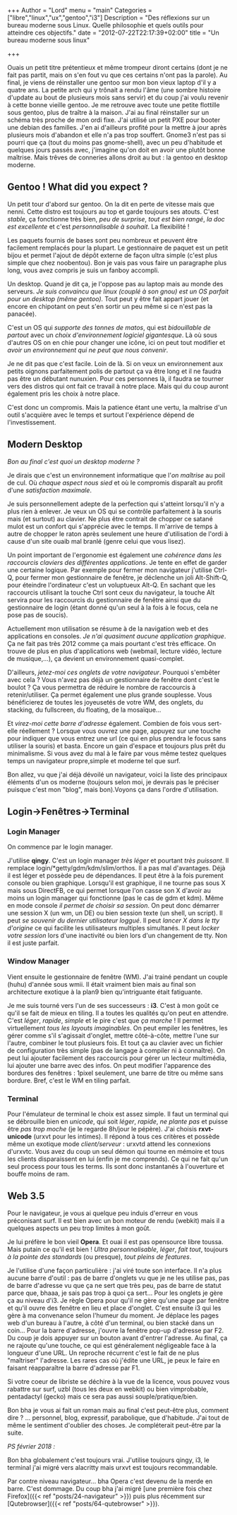 +++
Author = "Lord"
menu = "main"
Categories = ["libre","linux","ux","gentoo","i3"]
Description = "Des réflexions sur un bureau moderne sous Linux. Quelle philosophie et quels outils pour atteindre ces objectifs."
date = "2012-07-22T22:17:39+02:00"
title = "Un bureau moderne sous linux"

+++

Ouais un petit titre prétentieux et même trompeur diront certains (dont je ne fait pas partit, mais on s'en fout vu que ces certains n'ont pas la parole). Au final, je viens de réinstaller une gentoo sur mon bon vieux laptop d'il y a quatre ans. La petite arch qui y trônait a rendu l'âme (une sombre histoire d'update au bout de plusieurs mois sans servir) et du coup j'ai voulu revenir à cette bonne vieille gentoo. Je me retrouve avec toute une petite flottille sous gentoo, plus de traître à la maison.
J'ai au final réinstaller sur un schéma très proche de mon ordi fixe. J'ai utilisé un petit PXE pour booter une debian des familles. J'en ai d'ailleurs profité pour la mettre à jour après plusieurs mois d'abandon et elle n'a pas trop souffert. Gnome3 n'est pas si pourri que ça (tout du moins pas gnome-shell), avec un peu d'habitude et quelques jours passés avec, j'imagine qu'on doit en avoir une plutôt bonne maîtrise. Mais trêves de conneries allons droit au but : la gentoo en desktop moderne.

## Gentoo ! What did you expect ?
Un petit tour d'abord sur gentoo. On la dit en perte de vitesse mais que nenni. Cette distro est toujours au top et garde toujours ses atouts. C'est *stable*, ça fonctionne très bien, *peu de surprise*, *tout est bien rangé*, *la doc est excellente* et c'est *personnalisable à souhait*. La flexibilité !

Les paquets fournis de bases sont peu nombreux et peuvent être facilement remplacés pour la plupart. Le gestionnaire de paquet est un petit bijou et permet l'ajout de dépôt externe de façon ultra simple (c'est plus simple que chez noobentou). Bon je vais pas vous faire un paragraphe plus long, vous avez compris je suis un fanboy accompli.

Un desktop. Quand je dit ça, je l'oppose pas au laptop mais au monde des serveurs. *Je suis convaincu que linux (couplé à son gnou) est un OS parfait pour un desktop (même gentoo).* Tout peut y être fait appart jouer (et encore en chipotant on peut s'en sortir un peu même si ce n'est pas la panacée).

C'est un OS qui *supporte des tonnes de matos*, qui est *bidouillable de partout* avec un *choix d'environnement logiciel gigantesque*. Là où sous d'autres OS on en chie pour changer une icône, ici on peut tout modifier et *avoir un environnement qui ne peut que nous convenir*.

Je ne dit pas que c'est facile. Loin de là. Si on veux un environnement aux petits oignons parfaitement polis de partout ça va être long et il ne faudra pas être un débutant nunuxien. Pour ces personnes là, il faudra se tourner vers des distros qui ont fait ce travail à notre place. Mais qui du coup auront également pris les choix à notre place.

C'est donc un compromis. Mais la patience étant une vertu, la maîtrise d'un outil s'acquière avec le temps et surtout l'expérience dépend de l'investissement.

## Modern Desktop
*Bon au final c'est quoi un desktop moderne ?*

Je dirais que c'est un environnement informatique que l'*on maîtrise* au poil de cul. Où *chaque aspect nous sied* et où le compromis disparaît au profit d'une *satisfaction maximale*.

Je suis personnellement adepte de la perfection qui s'atteint lorsqu'il n'y a plus rien à enlever. Je veux un OS qui se contrôle parfaitement à la souris mais (et surtout) au clavier. Ne plus être contrait de chopper ce satané mulot est un confort qui s'apprécie avec le temps. Il m'arrive de temps à autre de chopper le raton après seulement une heure d'utilisation de l'ordi à cause d'un site ouaib mal branlé (genre celui que vous lisez).

Un point important de l'ergonomie est également une *cohérence dans les raccourcis claviers des différentes applications*. Je tente en effet de garder une certaine logique. Par exemple pour fermer mon navigateur j'utilise Ctrl-Q, pour fermer mon gestionnaire de fenêtre, je déclenche un joli Alt-Shift-Q, pour éteindre l'ordinateur c'est un voluptueux Alt-Q. En sachant que les raccourcis utilisant la touche Ctrl sont ceux du navigateur, la touche Alt servira pour les raccourcis du gestionnaire de fenêtre ainsi que du gestionnaire de login (étant donné qu'un seul à la fois à le focus, cela ne pose pas de soucis).

Actuellement mon utilisation se résume à de la navigation web et des applications en consoles. *Je n'ai quasiment aucune application graphique*. Ça ne fait pas très 2012 comme ça mais pourtant c'est très efficace. On trouve de plus en plus d'applications web (webmail, lecture vidéo, lecture de musique,...), ça devient un environnement quasi-complet.

D'ailleurs, *jetez-moi ces onglets de votre navigateur*. Pourquoi s'embêter avec cela ? Vous n'avez pas déjà un gestionnaire de fenêtre dont c'est le boulot ? Ça vous permettra de réduire le nombre de raccourcis à retenir/utiliser. Ça permet également une plus grande souplesse. Vous bénéficierez de toutes les joyeusetés de votre WM, des onglets, du stacking, du fullscreen, du floating, de la mosaïque...

Et *virez-moi cette barre d'adresse* également. Combien de fois vous sert-elle réellement ? Lorsque vous ouvrez une page, appuyez sur une touche pour indiquer que vous entrez une url (ce qui en plus prendra le focus sans utiliser la souris) et basta. Encore un gain d'espace et toujours plus prêt du minimalisme. Si vous avez du mal à le faire par vous même testez quelques temps un navigateur propre,simple et moderne tel que surf.

Bon allez, vu que j'ai déjà dévoilé un navigateur, voici la liste des principaux éléments d'un os moderne (toujours selon moi, je devrais pas le préciser puisque c'est mon "blog", mais bon).Voyons ça dans l'ordre d'utilisation.

## Login→Fenêtres→Terminal

### Login Manager
On commence par le login manager.

J'utilise **qingy**. C'est un login manager *très léger* et pourtant *très puissant*. Il remplace login/*getty/gdm/kdm/slim/orthos. Il a pas mal d'avantages. Déjà il est léger et possède peu de dépendances. Il peut être à la fois purement console ou bien graphique. Lorsqu'il est graphique, il ne tourne pas sous X mais sous DirectFB, ce qui permet lorsque l'on casse son X d'avoir au moins un login manager qui fonctionne (pas le cas de gdm et kdm). Même en mode console *il permet de choisir sa session*. On peut donc démarrer une session X (un wm, un DE) ou bien session texte (un shell, un script). Il peut *se souvenir du dernier utilisateur loggué*. Il peut *lancer X dans le tty d'origine* ce qui facilite les utilisateurs multiples simultanés. Il peut *locker votre session* lors d'une inactivité ou bien lors d'un changement de tty. Non il est juste parfait.

### Window Manager
Vient ensuite le gestionnaire de fenêtre (WM). J'ai trainé pendant un couple (huhu) d'année sous wmii. Il était vraiment bien mais au final son architecture exotique à la plan9 bien qu'intriguante était fatiguante.

Je me suis tourné vers l'un de ses successeurs : **i3**. C'est à mon goût ce qu'il se fait de mieux en tiling. Il a toutes les qualités qu'on peut en attendre. C'est *léger*, *rapide*, *simple* et le pire c'est que *ça marche* ! Il permet virtuellement *tous les layouts imaginables*. On peut empiler les fenêtres, les gérer comme s'il s'agissait d'onglet, mettre côté-à-côte, mettre l'une sur l'autre, combiner le tout plusieurs fois. Et tout ça au clavier avec un fichier de configuration très simple (pas de langage à compiler ni à connaître). On peut lui ajouter facilement des raccourcis pour gérer un lecteur multimédia, lui ajouter une barre avec des infos. On peut modifier l'apparence des bordures des fenêtres : 1pixel seulement, une barre de titre ou même sans bordure. Bref, c'est le WM en tiling parfait.

### Terminal
Pour l'émulateur de terminal le choix est assez simple. Il faut un terminal qui se débrouille bien en *unicode*, qui soit *léger*, *rapide*, *ne plante pas* et puisse être *pas trop moche* (je le regarde 8h/jour le pépère). J'ai choisis **rxvt-unicode** (urxvt pour les intimes). Il répond à tous ces critères et possède même un exotique mode *client/serveur* : urxvtd attend les connexions d'urxvtc. Vous avez du coup un seul démon qui tourne en mémoire et tous les clients disparaissent en lui (enfin je me comprends). Ce qui ne fait qu'un seul process pour tous les terms. Ils sont donc instantanés à l'ouverture et bouffe moins de ram.

## Web 3.5
Pour le navigateur, je vous ai quelque peu induis d'erreur en vous préconisant surf. Il est bien avec un bon moteur de rendu (webkit) mais il a quelques aspects un peu trop limites à mon goût.

Je lui préfère le bon vieil **Opera**. Et ouai il est pas opensource libre toussa. Mais putain ce qu'il est bien ! *Ultra personnalisable*, *léger*, *fait tout*, toujours *à la pointe des standards* (ou presque), *tout pleins de features*.

Je l'utilise d'une façon particulière : j'ai viré toute son interface. Il n'a plus aucune barre d'outil : pas de barre d'onglets vu que je ne les utilise pas, pas de barre d'adresse vu que ça ne sert que très peu, pas de barre de statut parce que, bhaaa, je sais pas trop à quoi ça sert... Pour les onglets je gère ça au niveau d'i3. Je règle Opera pour qu'il ne gère qu'une page par fenêtre et qu'il ouvre des fenêtre en lieu et place d'onglet. C'est ensuite i3 qui les gère à ma convenance selon l'humeur du moment. Je déplace les pages web d'un bureau à l'autre, à côté d'un terminal, ou bien stacké dans un coin... Pour la barre d'adresse, j'ouvre la fenêtre pop-up d'adresse par F2. Du coup je dois appuyer sur un bouton avant d'entrer l'adresse. Au final, ça ne rajoute qu'une touche, ce qui est généralement négligeable face à la longueur d'une URL.
Un reproche récurrent c'est le fait de ne plus "maîtriser" l'adresse. Les rares cas où j'édite une URL, je peux le faire en faisant réapparaître la barre d'adresse par F1.

Si votre coeur de libriste se déchire à la vue de la licence, vous pouvez vous rabattre sur surf, uzbl (tous les deux en webkit) ou bien vimprobable, pentadactyl (gecko) mais ce sera pas aussi souple/pratique/bien.


Bon bha je vous ai fait un roman mais au final c'est peut-être plus, comment dire ? ... personnel, blog, expressif, parabolique, que d'habitude. J'ai tout de même le sentiment d'oublier des choses. Je compléterait peut-être par la suite.


*PS février 2018 :*

Bon bha globalement c'est toujours vrai. J'utilise toujours qingy, i3, le terminal j'ai migré vers alacritty mais urxvt est toujours recommandable.

Par contre niveau navigateur… bha Opera c'est devenu de la merde en barre. C'est dommage. Du coup bha j'ai migré [une première fois chez Firefox]({{< ref "posts/24-navigateur" >}}) puis plus récemment sur [Qutebrowser]({{< ref "posts/64-qutebrowser" >}}).

